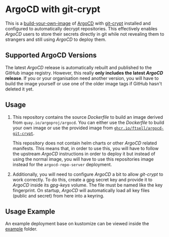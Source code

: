 # ArgoCD with git-crypt

This is
a [build-your-own-image](https://argo-cd.readthedocs.io/en/stable/operator-manual/custom_tools/#byoi-build-your-own-image)
of [ArgoCD](https://argoproj.github.io/cd/) with [git-crypt](https://www.agwa.name/projects/git-crypt/) installed and
configured to automatically decrypt repositories.
This effectively enables *ArgoCD* users to store their secrets directly in git while not revealing them to strangers and
still using *ArgoCD* to deploy them.

## Supported ArgoCD Versions

The latest *ArgoCD* release is automatically rebuilt and published to the GitHub image registry.
However, this really **only includes the latest *ArgoCD* release**.
If you or your organisation need another version, you will have to build the image yourself or use one of the older
image tags if GitHub hasn't deleted it yet.

## Usage

1. This repository contains the source *Dockerfile* to build an image derived from `quay.io/argoproj/argocd`.
   You can either use the *Dockerfile* to build your own image or use the provided image
   from [`ghcr.io/ftsell/argocd-git-crypt`](https://github.com/ftsell/argocd-git-crypt/pkgs/container/argocd-git-crypt).

   This repository does not contain helm charts or other *ArgoCD* related manifests.
   This means that, in order to use this, you will have to follow the upstream *ArgoCD* instructions in order to deploy
   it but instead of using the normal image, you will have to use this repositories image instead for
   the `argocd-repo-server` deployment.

2. Additionally, you will need to configure *ArgoCD* a bit to allow *git-crypt* to work correctly.
   To do this, create a gpg secret key and provide it to *ArgoCD* inside its *gpg-keys* volume.
   The file must be named like the key fingerprint.
   On startup, *ArgoCD* will automatically load all key files (public and secret) from here into a keyring.

## Usage Example

An example deployment base on kustomize can be viewed inside the [example](./example) folder.
